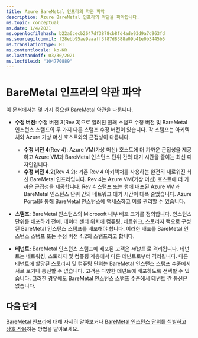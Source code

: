 ```yaml
---
title: Azure BareMetal 인프라의 약관 파악
description: Azure BareMetal 인프라의 약관을 파악합니다.
ms.topic: conceptual
ms.date: 1/4/2021
ms.openlocfilehash: b22a6cecb2647df3878cb8fd4ade93d9a7d963fd
ms.sourcegitcommit: f28ebb95ae9aaaff3f87d8388a09b41e0b3445b5
ms.translationtype: HT
ms.contentlocale: ko-KR
ms.lasthandoff: 03/30/2021
ms.locfileid: "104770889"
---
```

# <a name="know-the-terms-for-baremetal-infrastructure"></a>BareMetal 인프라의 약관 파악

이 문서에서는 몇 가지 중요한 BareMetal 약관을 다룹니다.

- **수정 버전**: 수정 버전 3(Rev 3)으로 알려진 원래 스탬프 수정 버전 및 BareMetal 인스턴스 스탬프의 두 가지 다른 스탬프 수정 버전이 있습니다. 각 스탬프는 아키텍처와 Azure 가상 머신 호스트와의 근접성이 다릅니다.
    - **수정 버전 4**(Rev 4): Azure VM(가상 머신) 호스트에 더 가까운 근접성을 제공하고 Azure VM과 BareMetal 인스턴스 단위 간의 대기 시간을 줄이는 최신 디자인입니다. 
    - **수정 버전 4.2**(Rev 4.2): 기존 Rev 4 아키텍처를 사용하는 완전히 새로워진 최신 BareMetal 인프라입니다. Rev 4는 Azure VM(가상 머신) 호스트에 더 가까운 근접성을 제공합니다. Rev 4 스탬프 또는 행에 배포된 Azure VM과 BareMetal 인스턴스 단위 간의 네트워크 대기 시간이 대폭 줄었습니다. Azure Portal을 통해 BareMetal 인스턴스에 액세스하고 이를 관리할 수 있습니다.    

- **스탬프**: BareMetal 인스턴스의 Microsoft 내부 배포 크기를 정의합니다. 인스턴스 단위를 배포하기 전에, 데이터 센터 위치에 컴퓨팅, 네트워크, 스토리지 랙으로 구성된 BareMetal 인스턴스 스탬프를 배포해야 합니다. 이러한 배포를 BareMetal 인스턴스 스탬프 또는 수정 버전 4.2의 스탬프라고 합니다.

- **테넌트:** BareMetal 인스턴스 스탬프에 배포된 고객은 *테넌트* 로 격리됩니다. 테넌트는 네트워킹, 스토리지 및 컴퓨팅 계층에서 다른 테넌트로부터 격리됩니다. 다른 테넌트에 할당된 스토리지 및 컴퓨팅 단위는 BareMetal 인스턴스 스탬프 수준에서 서로 보거나 통신할 수 없습니다. 고객은 다양한 테넌트에 배포하도록 선택할 수 있습니다. 그러한 경우에도 BareMetal 인스턴스 스탬프 수준에서 테넌트 간 통신은 없습니다.

## <a name="next-steps"></a>다음 단계
[BareMetal 인프라](concepts-baremetal-infrastructure-overview.md)에 대해 자세히 알아보거나 [BareMetal 인스턴스 단위를 식별하고 상호 작용](connect-baremetal-infrastructure.md)하는 방법을 알아보세요. 
